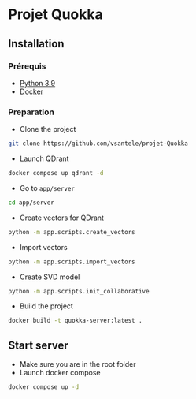 # Projet Quokka

## Installation

### Prérequis

- [Python 3.9](https://www.python.org/downloads/)
- [Docker](https://docs.docker.com/get-docker/)

### Preparation

- Clone the project

```bash
git clone https://github.com/vsantele/projet-Quokka
```

- Launch QDrant

```bash
docker compose up qdrant -d
```

- Go to `app/server`

```bash
cd app/server
```

- Create vectors for QDrant

```bash
python -m app.scripts.create_vectors
```

- Import vectors

```bash
python -m app.scripts.import_vectors
```

- Create SVD model

```bash
python -m app.scripts.init_collaborative
```

- Build the project

```bash
docker build -t quokka-server:latest .
```

## Start server

- Make sure you are in the root folder
- Launch docker compose

```bash
docker compose up -d
```

